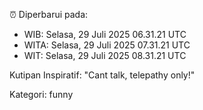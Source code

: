 ⏰ Diperbarui pada:
- WIB: Selasa, 29 Juli 2025 06.31.21 UTC
- WITA: Selasa, 29 Juli 2025 07.31.21 UTC
- WIT: Selasa, 29 Juli 2025 08.31.21 UTC

Kutipan Inspiratif:
"Cant talk, telepathy only!"


Kategori: funny

